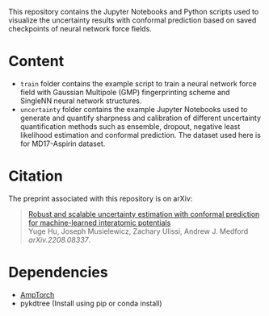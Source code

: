 This repository contains the Jupyter Notebooks and Python scripts used to visualize the uncertainty results with conformal prediction based on saved checkpoints of neural network force fields. 

# Content

- `train` folder contains the example script to train a neural network force field with Gaussian Multipole (GMP) fingerprinting scheme and SingleNN neural network structures. 
- `uncertainty` folder contains the example Jupyter Notebooks used to generate and quantify sharpness and calibration of different uncertainty quantification methods such as ensemble, dropout, negative least likelihood estimation and conformal prediction. The dataset used here is for MD17-Aspirin dataset. 

# Citation

The preprint associated with this repository is on arXiv: 

> [Robust and scalable uncertainty estimation with conformal prediction for machine-learned interatomic potentials](https://https://arxiv.org/abs/2208.08337)\
> Yuge Hu, Joseph Musielewicz, Zachary Ulissi, Andrew J. Medford\
> _arXiv.2208.08337_.

# Dependencies
- [AmpTorch](https://github.com/ulissigroup/amptorch)
- pykdtree (Install using pip or conda install)